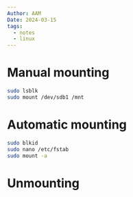 ```yaml
---
Author: AAM
Date: 2024-03-15
tags:
  - notes
  - linux
---
```

# Manual mounting

```bash
sudo lsblk
sudo mount /dev/sdb1 /mnt
```
# Automatic mounting

```bash
sudo blkid
sudo nano /etc/fstab
sudo mount -a
```

# Unmounting